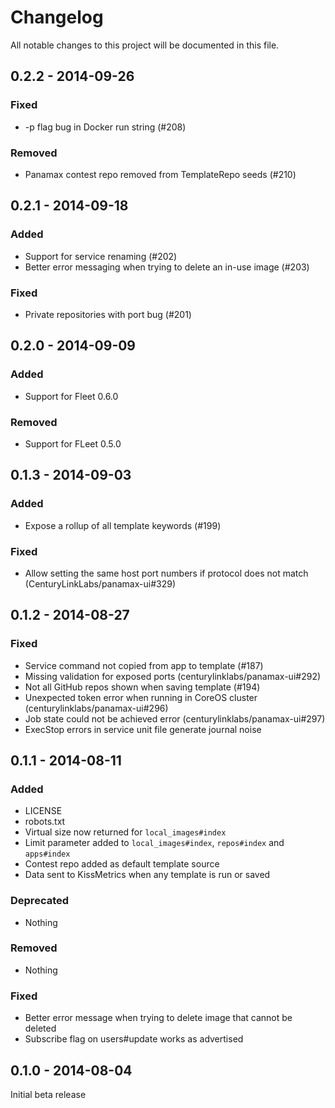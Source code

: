 # Changelog
All notable changes to this project will be documented in this file.

0.2.2 - 2014-09-26
------------------

### Fixed
- -p flag bug in Docker run string (#208)

### Removed
- Panamax contest repo removed from TemplateRepo seeds (#210)


0.2.1 - 2014-09-18
------------------

### Added
- Support for service renaming (#202)
- Better error messaging when trying to delete an in-use image (#203)

### Fixed
- Private repositories with port bug (#201)


0.2.0 - 2014-09-09
------------------

### Added
- Support for Fleet 0.6.0

### Removed
- Support for FLeet 0.5.0


0.1.3 - 2014-09-03
------------------

### Added
- Expose a rollup of all template keywords (#199)

### Fixed
- Allow setting the same host port numbers if protocol does not match (CenturyLinkLabs/panamax-ui#329)


0.1.2 - 2014-08-27
------------------

### Fixed
- Service command not copied from app to template (#187)
- Missing validation for exposed ports (centurylinklabs/panamax-ui#292)
- Not all GitHub repos shown when saving template (#194)
- Unexpected token error when running in CoreOS cluster (centurylinklabs/panamax-ui#296)
- Job state could not be achieved error (centurylinklabs/panamax-ui#297)
- ExecStop errors in service unit file generate journal noise


0.1.1 - 2014-08-11
------------------

### Added
- LICENSE
- robots.txt
- Virtual size now returned for `local_images#index`
- Limit parameter added to `local_images#index`, `repos#index` and `apps#index`
- Contest repo added as default template source
- Data sent to KissMetrics when any template is run or saved

### Deprecated
- Nothing

### Removed
- Nothing

### Fixed
- Better error message when trying to delete image that cannot be deleted
- Subscribe flag on users#update works as advertised


0.1.0 - 2014-08-04
------------------

Initial beta release
